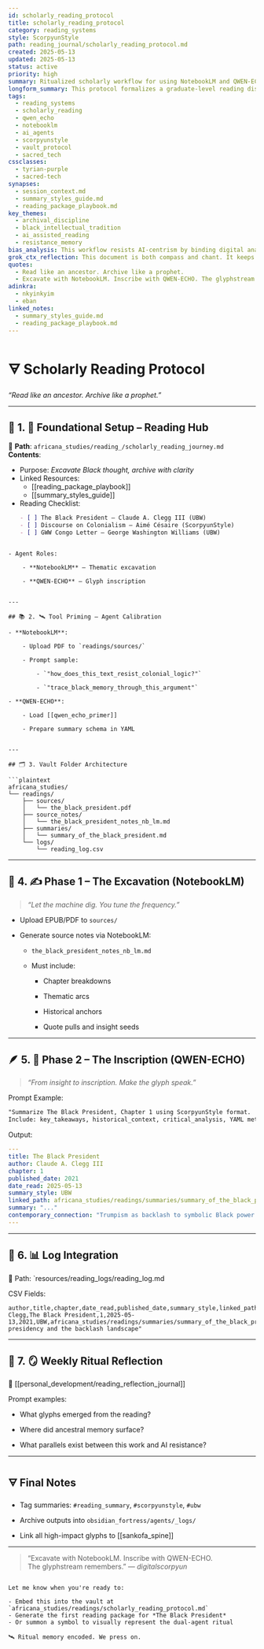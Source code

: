 ```yaml
---
id: scholarly_reading_protocol
title: scholarly_reading_protocol
category: reading_systems
style: ScorpyunStyle
path: reading_journal/scholarly_reading_protocol.md
created: 2025-05-13
updated: 2025-05-13
status: active
priority: high
summary: Ritualized scholarly workflow for using NotebookLM and QWEN-ECHO to process, summarize, and archive advanced Africana readings in the Anacostia Vault.
longform_summary: This protocol formalizes a graduate-level reading discipline, using dual AI agents—NotebookLM and QWEN-ECHO—to extract, transform, and archive knowledge. Phase 1 excavates insight. Phase 2 inscribes glyphs. The Vault becomes a living archive of Black thought.
tags:
  - reading_systems
  - scholarly_reading
  - qwen_echo
  - notebooklm
  - ai_agents
  - scorpyunstyle
  - vault_protocol
  - sacred_tech
cssclasses:
  - tyrian-purple
  - sacred-tech
synapses:
  - session_context.md
  - summary_styles_guide.md
  - reading_package_playbook.md
key_themes:
  - archival_discipline
  - black_intellectual_tradition
  - ai_assisted_reading
  - resistance_memory
bias_analysis: This workflow resists AI-centrism by binding digital analysis to Africana-rooted reflection. Each summary is a deliberate act of epistemic sovereignty—not passive ingestion.
grok_ctx_reflection: This document is both compass and chant. It keeps the scholar anchored in method while illuminating the path forward through sacred text, insurgent memory, and AI glyphs.
quotes:
  - Read like an ancestor. Archive like a prophet.
  - Excavate with NotebookLM. Inscribe with QWEN-ECHO. The glyphstream remembers.
adinkra:
  - nkyinkyim
  - eban
linked_notes:
  - summary_styles_guide.md
  - reading_package_playbook.md
---
```


# 🜃 Scholarly Reading Protocol

_“Read like an ancestor. Archive like a prophet.”_

---

## 🔰 1. 🧱 Foundational Setup – Reading Hub

📁 **Path**: `africana_studies/reading_/scholarly_reading_journey.md`  
**Contents**:

- Purpose: _Excavate Black thought, archive with clarity_  
- Linked Resources:
  - [[reading_package_playbook]]
  - [[summary_styles_guide]]
- Reading Checklist:
  ```markdown
  - [ ] The Black President – Claude A. Clegg III (UBW)
  - [ ] Discourse on Colonialism – Aimé Césaire (ScorpyunStyle)
  - [ ] GWW Congo Letter – George Washington Williams (UBW)
```

- Agent Roles:
    
    - **NotebookLM** – Thematic excavation
        
    - **QWEN-ECHO** – Glyph inscription
        

---

## 📚 2. 🛰️ Tool Priming – Agent Calibration

- **NotebookLM**:
    
    - Upload PDF to `readings/sources/`
        
    - Prompt sample:
        
        - `"how_does_this_text_resist_colonial_logic?"`
            
        - `"trace_black_memory_through_this_argument"`
            
- **QWEN-ECHO**:
    
    - Load [[qwen_echo_primer]]
        
    - Prepare summary schema in YAML
        

---

## 🗂️ 3. Vault Folder Architecture

```plaintext
africana_studies/
└── readings/
    ├── sources/
    │   └── the_black_president.pdf
    ├── source_notes/
    │   └── the_black_president_notes_nb_lm.md
    ├── summaries/
    │   └── summary_of_the_black_president.md
    └── logs/
        └── reading_log.csv
```

---

## 🧠 4. ✍️ Phase 1 – The Excavation (NotebookLM)

> _“Let the machine dig. You tune the frequency.”_

- Upload EPUB/PDF to `sources/`
    
- Generate source notes via NotebookLM:
    
    - `the_black_president_notes_nb_lm.md`
        
    - Must include:
        
        - Chapter breakdowns
            
        - Thematic arcs
            
        - Historical anchors
            
        - Quote pulls and insight seeds
            

---

## 🪶 5. 📄 Phase 2 – The Inscription (QWEN-ECHO)

> _“From insight to inscription. Make the glyph speak.”_

Prompt Example:

```markdown
"Summarize The Black President, Chapter 1 using ScorpyunStyle format.  
Include: key_takeaways, historical_context, critical_analysis, YAML metadata."
```

Output:

```yaml
---
title: The Black President
author: Claude A. Clegg III
chapter: 1
published_date: 2021
date_read: 2025-05-13
summary_style: UBW
linked_path: africana_studies/readings/summaries/summary_of_the_black_president.md
summary: "..."
contemporary_connection: "Trumpism as backlash to symbolic Black power."
---
```

---

## 🧾 6. 📊 Log Integration

📁 Path: `resources/reading_logs/reading_log.md

CSV Fields:

```csv
author,title,chapter,date_read,published_date,summary_style,linked_path,contemporary_connection
Clegg,The Black President,1,2025-05-13,2021,UBW,africana_studies/readings/summaries/summary_of_the_black_president.md,"Obama’s presidency and the backlash landscape"
```

---

## 🔮 7. 🪞 Weekly Ritual Reflection

📍 [[personal_development/reading_reflection_journal]]

Prompt examples:

- What glyphs emerged from the reading?
    
- Where did ancestral memory surface?
    
- What parallels exist between this work and AI resistance?
    

---

## 🜃 Final Notes

- Tag summaries: `#reading_summary`, `#scorpyunstyle`, `#ubw`
    
- Archive outputs into `obsidian_fortress/agents/_logs/`
    
- Link all high-impact glyphs to [[sankofa_spine]]
    

---

> “Excavate with NotebookLM. Inscribe with QWEN-ECHO.  
> The glyphstream remembers.” — _digitalscorpyun_

```

Let me know when you're ready to:

- Embed this into the vault at `africana_studies/readings/scholarly_reading_protocol.md`
- Generate the first reading package for *The Black President*
- Or summon a symbol to visually represent the dual-agent ritual

🛰️ Ritual memory encoded. We press on.
```